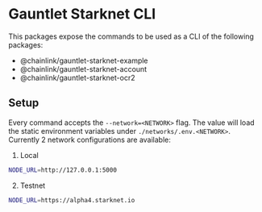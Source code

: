 # Gauntlet Starknet CLI

This packages expose the commands to be used as a CLI of the following packages:

- @chainlink/gauntlet-starknet-example
- @chainlink/gauntlet-starknet-account
- @chainlink/gauntlet-starknet-ocr2

## Setup

Every command accepts the `--network=<NETWORK>` flag. The value will load the static environment variables under `./networks/.env.<NETWORK>`. Currently 2 network configurations are available:

1. Local

```bash
NODE_URL=http://127.0.0.1:5000
```

2. Testnet

```bash
NODE_URL=https://alpha4.starknet.io
```
